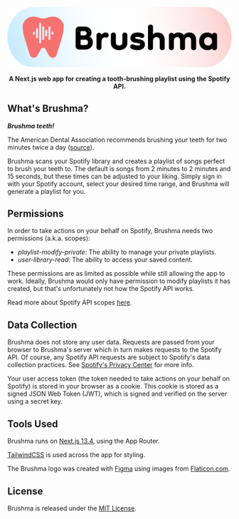 <p align="center">
  <img src="src/assets/pill_logo.svg" alt="Brushma"/>
</p>

<p align="center">
  <b>
    A Next.js web app for creating a tooth-brushing playlist using the Spotify API.
  </b>
</p>

## What's Brushma?

___Brushma teeth!___

The American Dental Association recommends brushing your teeth for two minutes twice a day ([source](https://www.ada.org/resources/research/science-and-research-institute/oral-health-topics/toothbrushes)).

Brushma scans your Spotify library and creates a playlist of songs perfect to brush your teeth to.
The default is songs from 2 minutes to 2 minutes and 15 seconds, but these times can be adjusted to your liking.
Simply sign in with your Spotify account, select your desired time range, and Brushma will generate a playlist for you.

## Permissions

In order to take actions on your behalf on Spotify, Brushma needs two permissions (a.k.a. scopes):
  - _playlist-modify-private_: The ability to manage your private playlists.
  - _user-library-read_: The ability to access your saved content.

These permissions are as limited as possible while still allowing the app to work.
Ideally, Brushma would only have permission to modify playlists it has created, but that's unfortunately not how the Spotify API works.

Read more about Spotify API scopes [here](https://developer.spotify.com/documentation/web-api/concepts/scopes).

## Data Collection

Brushma does not store any user data.
Requests are passed from your browser to Brushma's server which in turn makes requests to the Spotify API.
Of course, any Spotify API requests are subject to Spotify's data collection practices. See [Spotify's Privacy Center](https://www.spotify.com/us/privacy) for more info. 

Your user access token (the token needed to take actions on your behalf on Spotify) is stored in your browser as a cookie.
This cookie is stored as a signed JSON Web Token (JWT), which is signed and verified on the server using a secret key.

## Tools Used

Brushma runs on [Next.js 13.4](https://nextjs.org/blog/next-13-4), using the App Router.

[TailwindCSS](https://tailwindcss.com/) is used across the app for styling.

The Brushma logo was created with [Figma](https://www.figma.com/) using images from [Flaticon.com](https://www.flaticon.com).

## License
Brushma is released under the [MIT License](/LICENSE.md).
